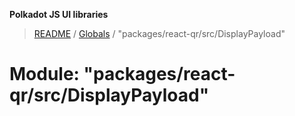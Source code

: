 **Polkadot JS UI libraries**

> [README](../README.md) / [Globals](../globals.md) / "packages/react-qr/src/DisplayPayload"

# Module: "packages/react-qr/src/DisplayPayload"
